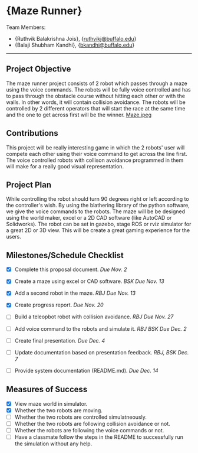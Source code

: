 # {Maze Runner}

Team Members:
- {Ruthvik Balakrishna Jois}, {ruthvikj@buffalo.edu}
- {Balaji Shubham Kandhi}, {bkandhi@buffalo.edu}

--- 

## Project Objective
The maze runner project consists of 2 robot which passes through a maze using the voice commands. The robots will be fully voice controlled and has to pass through the obstacle course without hitting each other or with the walls. In other words, it will contain collision avoidance. The robots will be controlled by 2 different operators that will start the race at the same time and the one to get across first will be the winner.
[Maze.jpeg](https://drive.google.com/file/d/1gpX-vfYERUfnZOQ7RMVxCLrq_NMaKKzL/view?usp=sharing) 


## Contributions
This project will be really interesting game in which the 2 robots' user will compete each other using their voice command to get across the line first. The voice controlled robots with collison avoidance programmed in them will make for a really good visual representation.


## Project Plan
While controlling the robot should turn 90 degrees right or left according to the controller's wish. By using the blathering library of the python software, we give the voice commands to the robots. The maze will be be designed using the world maker, excel or a 2D CAD software (like AutoCAD or Solidworks). The robot can be set in gazebo, stage ROS or rviz simulator for a great 2D or 3D view. This will be create a great gaming experience for the users.


## Milestones/Schedule Checklist
- [x] Complete this proposal document.  *Due Nov. 2*
- [x] Create a maze using excel or CAD software. *BSK Due Nov. 13*
- [x] Add a second robot in the maze. *RBJ Due Nov. 13*
- [x] Create progress report.  *Due Nov. 20*
- [ ] Build a teleopbot robot with collision avoidance. *RBJ Due Nov. 27*
- [ ] Add voice command to the robots and simulate it. *RBJ BSK Due Dec. 2*
- [ ] Create final presentation.  *Due Dec. 4*
- [ ] Update documentation based on presentation feedback. *RBJ, BSK Dec. 7*
- [ ] Provide system documentation (README.md).  *Due Dec. 14*


## Measures of Success
- [x] View maze world in simulator.
- [x] Whether the two robots are moving.
- [ ] Whether the two robots are controlled simulatneously.
- [ ] Whether the two robots are following collision avoidance or not.
- [ ] Whether the robots are following the voice commands or not.
- [ ] Have a classmate follow the steps in the README to successfully run the simulation without any help.
